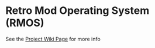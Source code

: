 # **R**etro **M**od **O**perating **S**ystem (RMOS) 
 
See the [Project Wiki Page](https://github.com/jkiss73/RMOS/wiki) for more info



